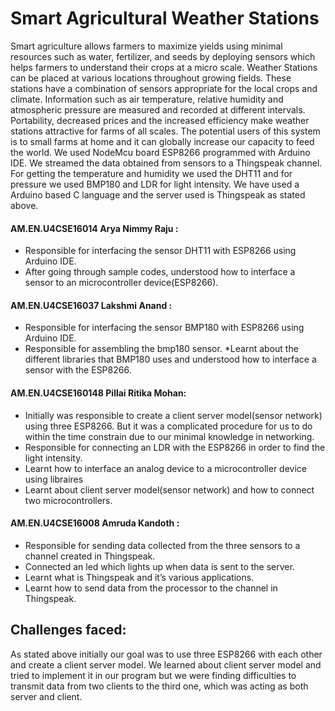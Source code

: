 # Smart Agricultural Weather Stations
Smart agriculture allows farmers to maximize yields using minimal resources such as water, fertilizer, and seeds by deploying sensors which helps farmers to understand their crops at a micro scale. Weather Stations can be placed at various locations throughout growing fields. These stations have a combination of sensors appropriate for the local crops and climate. Information such as air temperature, relative humidity and atmospheric pressure are measured and recorded at different intervals. Portability, decreased prices and the increased efficiency make weather stations attractive for farms of all scales. The potential users of this system is to small farms at home and it can globally increase our capacity to feed the world. 
We used NodeMcu board ESP8266 programmed with Arduino IDE. We streamed the data obtained from sensors to a Thingspeak channel. For getting the temperature and humidity we used the DHT11 and for pressure we used BMP180 and LDR for light intensity. We have used a Arduino based C language and the server used is Thingspeak as stated above.
#### AM.EN.U4CSE16014   Arya Nimmy Raju :
*	Responsible for interfacing the sensor DHT11 with ESP8266 using Arduino IDE.
* After going through sample codes, understood how to interface a sensor to an microcontroller device(ESP8266).
#### AM.EN.U4CSE16037  Lakshmi Anand :
*	Responsible for interfacing the sensor BMP180 with ESP8266 using Arduino IDE.
*	Responsible for assembling the bmp180 sensor.
*Learnt about the different libraries that BMP180 uses and understood how to interface a sensor with the ESP8266.
#### AM.EN.U4CSE160148  Pillai Ritika Mohan:
* Initially was responsible to create a client server model(sensor network) using three ESP8266. But it was a complicated procedure for us to do within the time constrain due to our minimal knowledge in networking. 
*	Responsible for connecting an LDR with the ESP8266 in order to find the light intensity. 
*	Learnt how to interface an analog device to a microcontroller device using libraires
* Learnt about client server model(sensor network) and how to connect two microcontrollers.
#### AM.EN.U4CSE16008   Amruda Kandoth :
*	Responsible for sending data collected from the three sensors to a channel created in Thingspeak.
*	Connected an led which lights up when data is sent to the server.
*	Learnt what is Thingspeak and it’s various applications.
*	Learnt how to send data from the processor to the channel in Thingspeak.
## Challenges faced:
As stated above initially our goal was to use three ESP8266 with each other and create a client server model. We learned about client server model and tried to implement it in our program but we were finding difficulties to transmit data from two clients to the third one, which was acting as both server and client.



